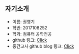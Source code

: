 
## 자기소개
* 이름: 권영기
* 학번: 2017108252
* 학과: 컴퓨터 공학전공
* github 링크: [Click](https://github.com/shrwhfb)
* 중간고사 github blog 링크: [Click](https://shrwhfb.github.io/blog)
